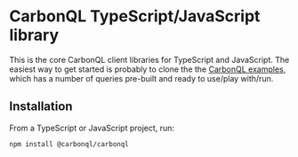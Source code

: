 # CarbonQL TypeScript/JavaScript library

This is the core CarbonQL client libraries for TypeScript and JavaScript. The easiest way to get
started is probably to clone the the [CarbonQL examples][examples], which has a number of queries
pre-built and ready to use/play with/run.

## Installation

From a TypeScript or JavaScript project, run:

```sh
npm install @carbonql/carbonql
```

[examples]: https://github.com/carbonql/examples
